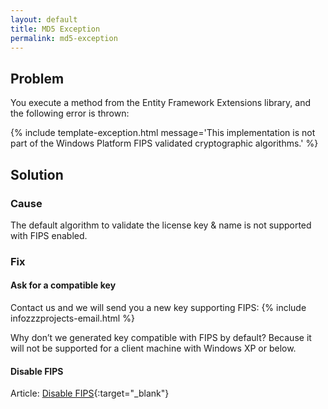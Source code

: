 ```yaml
---
layout: default
title: MD5 Exception
permalink: md5-exception
---
```




## Problem

You execute a method from the Entity Framework Extensions library, and the following error is thrown:

{% include template-exception.html message='This implementation is not part of the Windows Platform FIPS validated cryptographic algorithms.' %}

## Solution

### Cause

The default algorithm to validate the license key & name is not supported with FIPS enabled.

### Fix

#### Ask for a compatible key

Contact us and we will send you a new key supporting FIPS: {% include infozzzprojects-email.html %}

Why don’t we generated key compatible with FIPS by default? Because it will not be supported for a client machine with Windows XP or below.

#### Disable FIPS

Article: [Disable FIPS](http://docs.trendmicro.com/all/ent/sc/v3.0/en-US/cmcolh/t_fips.html){:target="_blank"}
